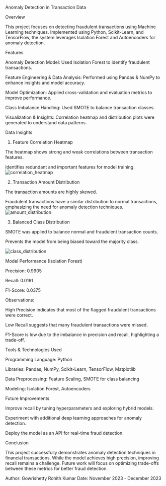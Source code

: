 Anomaly Detection in Transaction Data

Overview

This project focuses on detecting fraudulent transactions using Machine Learning techniques. Implemented using Python, Scikit-Learn, and TensorFlow, the system leverages Isolation Forest and Autoencoders for anomaly detection.

Features

Anomaly Detection Model: Used Isolation Forest to identify fraudulent transactions.

Feature Engineering & Data Analysis: Performed using Pandas & NumPy to enhance insights and model accuracy.

Model Optimization: Applied cross-validation and evaluation metrics to improve performance.

Class Imbalance Handling: Used SMOTE to balance transaction classes.

Visualization & Insights: Correlation heatmap and distribution plots were generated to understand data patterns.

Data Insights

1. Feature Correlation Heatmap

The heatmap shows strong and weak correlations between transaction features.

Identifies redundant and important features for model training.
![correlation_heatmap](https://github.com/user-attachments/assets/bcfd41b7-0292-44bb-bf08-fbfc1081d861)


2. Transaction Amount Distribution

The transaction amounts are highly skewed.

Fraudulent transactions have a similar distribution to normal transactions, emphasizing the need for anomaly detection techniques.
![amount_distribution](https://github.com/user-attachments/assets/ebcd1d70-16de-4151-9016-0fdd18e91a77)

3. Balanced Class Distribution

SMOTE was applied to balance normal and fraudulent transaction counts.

Prevents the model from being biased toward the majority class.

![class_distribution](https://github.com/user-attachments/assets/7c72ee86-bb8c-4cc1-971e-b677843560a2)


Model Performance (Isolation Forest)

Precision: 0.9905

Recall: 0.0191

F1-Score: 0.0375

Observations:

High Precision indicates that most of the flagged fraudulent transactions were correct.

Low Recall suggests that many fraudulent transactions were missed.

F1-Score is low due to the imbalance in precision and recall, highlighting a trade-off.

Tools & Technologies Used

Programming Language: Python

Libraries: Pandas, NumPy, Scikit-Learn, TensorFlow, Matplotlib

Data Preprocessing: Feature Scaling, SMOTE for class balancing

Modeling: Isolation Forest, Autoencoders

Future Improvements

Improve recall by tuning hyperparameters and exploring hybrid models.

Experiment with additional deep learning approaches for anomaly detection.

Deploy the model as an API for real-time fraud detection.

Conclusion

This project successfully demonstrates anomaly detection techniques in financial transactions. While the model achieves high precision, improving recall remains a challenge. Future work will focus on optimizing trade-offs between these metrics for better fraud detection.

Author: Gowrishetty Rohith Kumar
Date: November 2023 - December 2023


